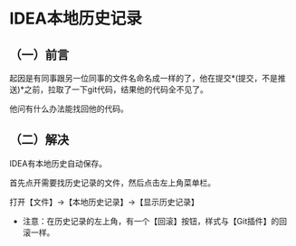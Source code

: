 # IDEA本地历史记录

## （一）前言

起因是有同事跟另一位同事的文件名命名成一样的了，他在提交*(提交，不是推送)*之前，拉取了一下git代码，结果他的代码全不见了。

他问有什么办法能找回他的代码。

## （二）解决

IDEA有本地历史自动保存。

首先点开需要找历史记录的文件，然后点击左上角菜单栏。

打开【文件】->【本地历史记录】->【显示历史记录】

* 注意：在历史记录的左上角，有一个【回滚】按钮，样式与【Git插件】的回滚一样。